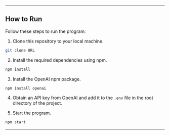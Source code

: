 
---

## How to Run

Follow these steps to run the program:

1. Clone this repository to your local machine.
   
```bash
git clone URL
```

2. Install the required dependencies using npm.

```bash
npm install
```

3. Install the OpenAI npm package.

```bash
npm install openai
```

4. Obtain an API key from OpenAI and add it to the `.env` file in the root directory of the project.

5. Start the program.

```bash
npm start
```


---

